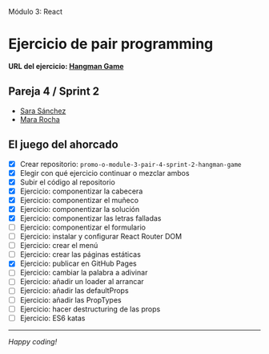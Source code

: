 Módulo 3: React

# Ejercicio de pair programming

**URL del ejercicio: [Hangman Game](http://beta.adalab.es/promo-o-module-3-pair-4-sprint-2-hangman-game/)**

## Pareja 4 / Sprint 2

- [Sara Sánchez](https://github.com/SaraSanchezL)
- [Mara Rocha](https://github.com/mararochafernandez)

## El juego del ahorcado

- [x] Crear repositorio: `promo-o-module-3-pair-4-sprint-2-hangman-game`
- [x] Elegir con qué ejercicio continuar o mezclar ambos
- [x] Subir el código al repositorio
- [x] Ejercicio: componentizar la cabecera
- [x] Ejercicio: componentizar el muñeco
- [x] Ejercicio: componentizar la solución
- [x] Ejercicio: componentizar las letras falladas
- [ ] Ejercicio: componentizar el formulario
- [ ] Ejercicio: instalar y configurar React Router DOM
- [ ] Ejercicio: crear el menú
- [ ] Ejercicio: crear las páginas estáticas
- [x] Ejercicio: publicar en GitHub Pages
- [ ] Ejercicio: cambiar la palabra a adivinar
- [ ] Ejercicio: añadir un loader al arrancar
- [ ] Ejercicio: añadir las defaultProps
- [ ] Ejercicio: añadir las PropTypes
- [ ] Ejercicio: hacer destructuring de las props
- [ ] Ejercicio: ES6 katas

---

_Happy coding!_
